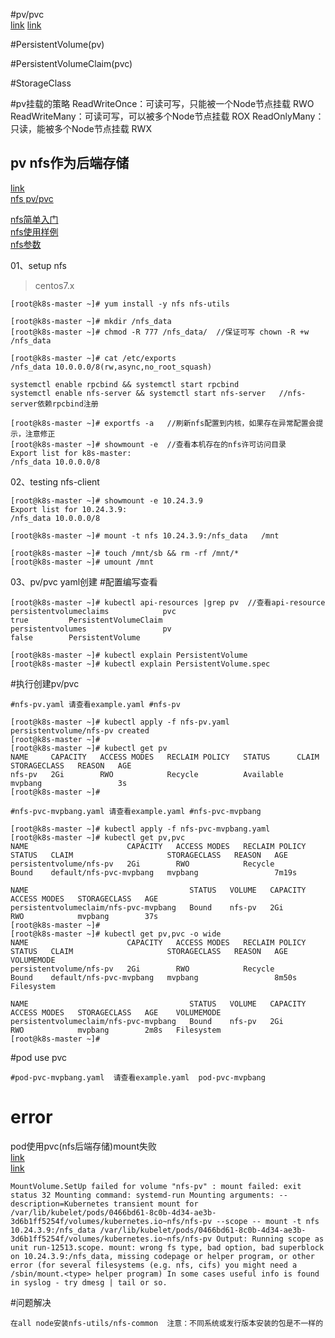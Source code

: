#pv/pvc  
[link](https://www.jianshu.com/p/88a844a49789)
[link](https://www.jianshu.com/p/a1089f9bb36e)

#PersistentVolume(pv)

#PersistentVolumeClaim(pvc)

#StorageClass

#pv挂载的策略
ReadWriteOnce：可读可写，只能被一个Node节点挂载  RWO
ReadWriteMany：可读可写，可以被多个Node节点挂载  ROX
ReadOnlyMany：只读，能被多个Node节点挂载         RWX

## pv nfs作为后端存储
[link](https://blog.csdn.net/shenhonglei1234/article/details/80827570)  
[nfs pv/pvc](https://www.jianshu.com/p/65ed4bdf0e89)

[nfs简单入门](https://www.cnblogs.com/xiaochina/p/7113465.html)  
[nfs使用样例](https://www.cnblogs.com/xiaochina/p/6230395.html)  
[nfs参数](https://www.cnblogs.com/kingle-study/p/9395220.html)

01、setup nfs
>centos7.x

```
[root@k8s-master ~]# yum install -y nfs nfs-utils

[root@k8s-master ~]# mkdir /nfs_data
[root@k8s-master ~]# chmod -R 777 /nfs_data/  //保证可写 chown -R +w /nfs_data

[root@k8s-master ~]# cat /etc/exports
/nfs_data 10.0.0.0/8(rw,async,no_root_squash)

systemctl enable rpcbind && systemctl start rpcbind
systemctl enable nfs-server && systemctl start nfs-server   //nfs-server依赖rpcbind注册

[root@k8s-master ~]# exportfs -a   //刷新nfs配置到内核，如果存在异常配置会提示，注意修正
[root@k8s-master ~]# showmount -e  //查看本机存在的nfs许可访问目录
Export list for k8s-master:
/nfs_data 10.0.0.0/8
```

02、testing nfs-client
```
[root@k8s-master ~]# showmount -e 10.24.3.9
Export list for 10.24.3.9:
/nfs_data 10.0.0.0/8

[root@k8s-master ~]# mount -t nfs 10.24.3.9:/nfs_data   /mnt

[root@k8s-master ~]# touch /mnt/sb && rm -rf /mnt/* 
[root@k8s-master ~]# umount /mnt
```

03、pv/pvc yaml创建
#配置编写查看
```
[root@k8s-master ~]# kubectl api-resources |grep pv  //查看api-resource
persistentvolumeclaims            pvc                                         true         PersistentVolumeClaim
persistentvolumes                 pv                                          false        PersistentVolume

[root@k8s-master ~]# kubectl explain PersistentVolume
[root@k8s-master ~]# kubectl explain PersistentVolume.spec
```

#执行创建pv/pvc
```
#nfs-pv.yaml 请查看example.yaml #nfs-pv

[root@k8s-master ~]# kubectl apply -f nfs-pv.yaml 
persistentvolume/nfs-pv created
[root@k8s-master ~]# 
[root@k8s-master ~]# kubectl get pv
NAME     CAPACITY   ACCESS MODES   RECLAIM POLICY   STATUS      CLAIM   STORAGECLASS   REASON   AGE
nfs-pv   2Gi        RWO            Recycle          Available           mvpbang                 3s
[root@k8s-master ~]# 
```

```
#nfs-pvc-mvpbang.yaml 请查看example.yaml #nfs-pvc-mvpbang

[root@k8s-master ~]# kubectl apply -f nfs-pvc-mvpbang.yaml 
[root@k8s-master ~]# kubectl get pv,pvc
NAME                      CAPACITY   ACCESS MODES   RECLAIM POLICY   STATUS   CLAIM                     STORAGECLASS   REASON   AGE
persistentvolume/nfs-pv   2Gi        RWO            Recycle          Bound    default/nfs-pvc-mvpbang   mvpbang                 7m19s

NAME                                    STATUS   VOLUME   CAPACITY   ACCESS MODES   STORAGECLASS   AGE
persistentvolumeclaim/nfs-pvc-mvpbang   Bound    nfs-pv   2Gi        RWO            mvpbang        37s
[root@k8s-master ~]# 
[root@k8s-master ~]# kubectl get pv,pvc -o wide
NAME                      CAPACITY   ACCESS MODES   RECLAIM POLICY   STATUS   CLAIM                     STORAGECLASS   REASON   AGE     VOLUMEMODE
persistentvolume/nfs-pv   2Gi        RWO            Recycle          Bound    default/nfs-pvc-mvpbang   mvpbang                 8m50s   Filesystem

NAME                                    STATUS   VOLUME   CAPACITY   ACCESS MODES   STORAGECLASS   AGE    VOLUMEMODE
persistentvolumeclaim/nfs-pvc-mvpbang   Bound    nfs-pv   2Gi        RWO            mvpbang        2m8s   Filesystem
[root@k8s-master ~]# 
```

#pod use pvc
```
#pod-pvc-mvpbang.yaml  请查看example.yaml  pod-pvc-mvpbang
```

# error
pod使用pvc(nfs后端存储)mount失败  
[link](https://serverfault.com/questions/988535/nfs-client-provisioner-stucked-at-containercreating)  
[link](https://blog.51cto.com/lizhiyuan/2335456)  

```
MountVolume.SetUp failed for volume "nfs-pv" : mount failed: exit status 32 Mounting command: systemd-run Mounting arguments: --description=Kubernetes transient mount for /var/lib/kubelet/pods/0466bd61-8c0b-4d34-ae3b-3d6b1ff5254f/volumes/kubernetes.io~nfs/nfs-pv --scope -- mount -t nfs 10.24.3.9:/nfs_data /var/lib/kubelet/pods/0466bd61-8c0b-4d34-ae3b-3d6b1ff5254f/volumes/kubernetes.io~nfs/nfs-pv Output: Running scope as unit run-12513.scope. mount: wrong fs type, bad option, bad superblock on 10.24.3.9:/nfs_data, missing codepage or helper program, or other error (for several filesystems (e.g. nfs, cifs) you might need a /sbin/mount.<type> helper program) In some cases useful info is found in syslog - try dmesg | tail or so.
```

#问题解决
```
在all node安装nfs-utils/nfs-common  注意：不同系统或发行版本安装的包是不一样的
```
